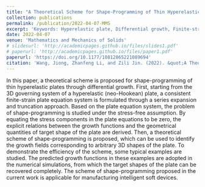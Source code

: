 ```yaml
---
title: "A Theoretical Scheme for Shape-Programming of Thin Hyperelastic Plates through Differential Growth"
collection: publications
permalink: /publication/2022-04-07-MMS
excerpt: 'Keywords: Hyperelastic plate, Differential growth, Finite-strain plate theory, Analytical results, Shape-programming.'
date: 2022-04-07
venue: 'Mathematics and Mechanics of Solids'
# slidesurl: 'http://academicpages.github.io/files/slides1.pdf'
# paperurl: 'http://academicpages.github.io/files/paper1.pdf'
paperurl: 'https://doi.org/10.1177/10812865221089694'
citation: 'Wang, Jiong, Zhanfeng Li, and Zili Jin. (2022). &quot;A Theoretical Scheme for Shape-Programming of Thin Hyperelastic Plates through Differential Growth.&quot; <i>Mathematics and Mechanics of Solids</i>. 27(8) 1412–1428.'
---
```


In this paper, a theoretical scheme is proposed for shape-programming of thin hyperelastic plates through differential growth. First, starting from the 3D governing system of a hyperelastic (neo-Hookean) plate, a consistent finite-strain plate equation system is formulated through a series expansion and truncation approach. Based on the plate equation system, the problem of shape-programming is studied under the stress-free assumption. By equating the stress components in the plate equations to be zero, the explicit relations between the growth functions and the geometrical quantities of target shape of the plate are derived. Then, a theoretical scheme of shape-programming is proposed, which can be used to identify the growth fields corresponding to arbitrary 3D shapes of the plate. To demonstrate the efficiency of the scheme, some typical examples are studied. The predicted growth functions in these examples are adopted in the numerical simulations, from which the target shapes of the plate can be recovered completely. The scheme of shape-programming proposed in the current work is applicable for manufacturing intelligent soft devices.

<!-- The contents above will be part of a list of publications, if the user clicks the link for the publication than the contents of section will be rendered as a full page, allowing you to provide more information about the paper for the reader. When publications are displayed as a single page, the contents of the above "citation" field will automatically be included below this section in a smaller font. -->